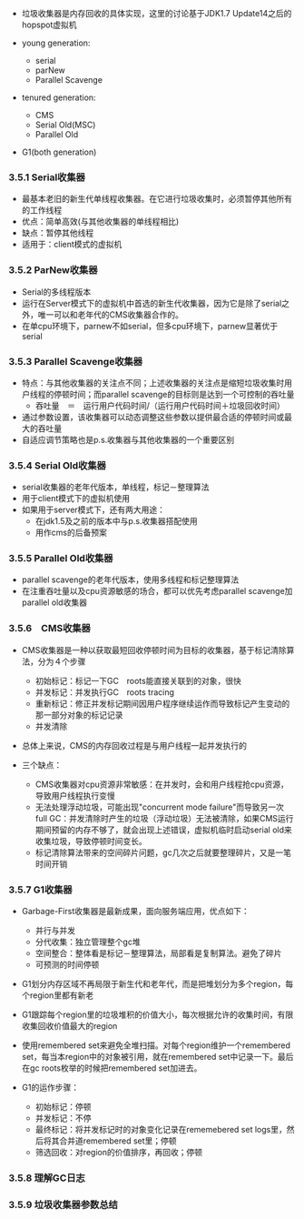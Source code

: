+ 垃圾收集器是内存回收的具体实现，这里的讨论基于JDK1.7 Update14之后的hopspot虚拟机
+ young generation:
  + serial
  + parNew
  + Parallel Scavenge
+ tenured generation:
  + CMS
  + Serial Old(MSC)
  + Parallel Old

+ G1(both generation)

### 3.5.1 Serial收集器

+ 最基本老旧的新生代单线程收集器。在它进行垃圾收集时，必须暂停其他所有的工作线程
+ 优点：简单高效(与其他收集器的单线程相比)
+ 缺点：暂停其他线程
+ 适用于：client模式的虚拟机

### 3.5.2 ParNew收集器

+ Serial的多线程版本
+ 运行在Server模式下的虚拟机中首选的新生代收集器，因为它是除了serial之外，唯一可以和老年代的CMS收集器合作的。
+ 在单cpu环境下，parnew不如serial，但多cpu环境下，parnew显著优于serial

### 3.5.3 Parallel Scavenge收集器

+ 特点：与其他收集器的关注点不同；上述收集器的关注点是缩短垃圾收集时用户线程的停顿时间；而parallel scavenge的目标则是达到一个可控制的吞吐量
  + 吞吐量　＝　运行用户代码时间/（运行用户代码时间＋垃圾回收时间）
+ 通过参数设置，该收集器可以动态调整这些参数以提供最合适的停顿时间或最大的吞吐量
+ 自适应调节策略也是p.s.收集器与其他收集器的一个重要区别

### 3.5.4 Serial Old收集器

+ serial收集器的老年代版本，单线程，标记－整理算法
+ 用于client模式下的虚拟机使用
+ 如果用于server模式下，还有两大用途：
  + 在jdk1.5及之前的版本中与p.s.收集器搭配使用
  + 用作cms的后备预案

### 3.5.5 Parallel Old收集器

+ parallel scavenge的老年代版本，使用多线程和标记整理算法
+ 在注重吞吐量以及cpu资源敏感的场合，都可以优先考虑parallel scavenge加parallel old收集器

### 3.5.6　CMS收集器

+ CMS收集器是一种以获取最短回收停顿时间为目标的收集器，基于标记清除算法，分为４个步骤
  + 初始标记：标记一下GC　roots能直接关联到的对象，很快
  + 并发标记：并发执行GC　roots tracing
  + 重新标记：修正并发标记期间因用户程序继续运作而导致标记产生变动的那一部分对象的标记记录
  + 并发清除

+ 总体上来说，CMS的内存回收过程是与用户线程一起并发执行的
+ 三个缺点：
  + CMS收集器对cpu资源非常敏感：在并发时，会和用户线程抢cpu资源，导致用户线程执行变慢
  + 无法处理浮动垃圾，可能出现"concurrent mode failure"而导致另一次full GC：并发清除时产生的垃圾（浮动垃圾）无法被清除，如果CMS运行期间预留的内存不够了，就会出现上述错误，虚拟机临时启动serial old来收集垃圾，导致停顿时间变长。
  + 标记清除算法带来的空间碎片问题，gc几次之后就要整理碎片，又是一笔时间开销

### 3.5.7 G1收集器

+ Garbage-First收集器是最新成果，面向服务端应用，优点如下：
  + 并行与并发
  + 分代收集：独立管理整个gc堆
  + 空间整合：整体看是标记－整理算法，局部看是复制算法。避免了碎片
  + 可预测的时间停顿

+ G1划分内存区域不再局限于新生代和老年代，而是把堆划分为多个region，每个region里都有新老
+ G1跟踪每个region里的垃圾堆积的价值大小，每次根据允许的收集时间，有限收集回收价值最大的region
+ 使用remembered set来避免全堆扫描。对每个region维护一个remembered set，每当本region中的对象被引用，就在remembered set中记录一下。最后在gc roots枚举的时候把remembered set加进去。
+ G1的运作步骤：
  + 初始标记：停顿
  + 并发标记：不停
  + 最终标记：将并发标记时的对象变化记录在rememebered set logs里，然后将其合并道remembered set里；停顿
  + 筛选回收：对region的价值排序，再回收；停顿

### 3.5.8 理解GC日志

### 3.5.9 垃圾收集器参数总结

